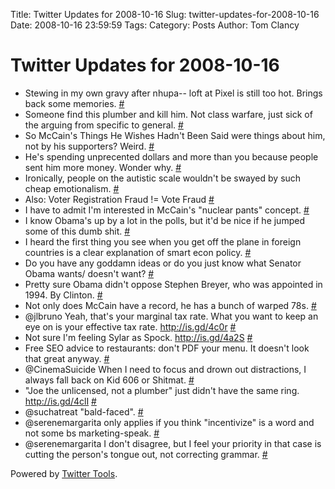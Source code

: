 Title: Twitter Updates for 2008-10-16
Slug: twitter-updates-for-2008-10-16
Date: 2008-10-16 23:59:59
Tags: 
Category: Posts
Author: Tom Clancy

# Twitter Updates for 2008-10-16

<ul>
	<li>Stewing in my own gravy after nhupa-- loft at Pixel is still too hot. Brings back some memories. <a href="http://twitter.com/tclancy/statuses/961497697">#</a></li>
	<li>Someone find this plumber and kill him. Not class warfare, just sick of the arguing from specific to general. <a href="http://twitter.com/tclancy/statuses/961516556">#</a></li>
	<li>So McCain's Things He Wishes Hadn't Been Said were things about him, not by his supporters? Weird. <a href="http://twitter.com/tclancy/statuses/961568859">#</a></li>
	<li>He's spending unprecented dollars and more than you because people  sent him more money. Wonder why. <a href="http://twitter.com/tclancy/statuses/961578470">#</a></li>
	<li>Ironically, people on the autistic scale wouldn't be swayed by such cheap emotionalism. <a href="http://twitter.com/tclancy/statuses/961619920">#</a></li>
	<li>Also: Voter Registration Fraud != Vote Fraud <a href="http://twitter.com/tclancy/statuses/961621049">#</a></li>
	<li>I have to admit I'm interested in McCain's "nuclear pants" concept. <a href="http://twitter.com/tclancy/statuses/961628043">#</a></li>
	<li>I know Obama's up by a lot in the polls, but it'd be nice if he jumped some of this dumb shit. <a href="http://twitter.com/tclancy/statuses/961629802">#</a></li>
	<li>I heard the first thing you see when you get off the plane in foreign countries is a clear explanation of smart econ policy. <a href="http://twitter.com/tclancy/statuses/961645519">#</a></li>
	<li>Do you have any goddamn ideas or do you just know what Senator Obama wants/ doesn't want? <a href="http://twitter.com/tclancy/statuses/961648139">#</a></li>
	<li>Pretty sure Obama didn't oppose Stephen Breyer, who was appointed in 1994. By Clinton. <a href="http://twitter.com/tclancy/statuses/961688315">#</a></li>
	<li>Not only does McCain have a record, he has a bunch of warped 78s. <a href="http://twitter.com/tclancy/statuses/961740641">#</a></li>
	<li>@jlbruno Yeah, that's your marginal tax rate. What you want to keep an eye on is your effective tax rate. <a href="http://is.gd/4c0r" rel="nofollow">http://is.gd/4c0r</a> <a href="http://twitter.com/tclancy/statuses/962564370">#</a></li>
	<li>Not sure I'm feeling Sylar as Spock. <a href="http://is.gd/4a2S" rel="nofollow">http://is.gd/4a2S</a> <a href="http://twitter.com/tclancy/statuses/962579067">#</a></li>
	<li>Free SEO advice to restaurants: don't PDF your menu. It doesn't look that great anyway. <a href="http://twitter.com/tclancy/statuses/962626808">#</a></li>
	<li>@CinemaSuicide When I need to focus and drown out distractions, I always fall back on Kid 606 or Shitmat. <a href="http://twitter.com/tclancy/statuses/962627607">#</a></li>
	<li>"Joe the unlicensed, not a plumber" just didn't have the same ring. <a href="http://is.gd/4clI" rel="nofollow">http://is.gd/4clI</a> <a href="http://twitter.com/tclancy/statuses/962695236">#</a></li>
	<li>@suchatreat "bald-faced". <a href="http://twitter.com/tclancy/statuses/962695627">#</a></li>
	<li>@serenemargarita only applies if you think "incentivize" is a word and not some bs marketing-speak. <a href="http://twitter.com/tclancy/statuses/962736648">#</a></li>
	<li>@serenemargarita I don't disagree, but I feel your priority in that case is cutting the person's tongue out, not correcting grammar. <a href="http://twitter.com/tclancy/statuses/962749503">#</a></li>
</ul>
<p>Powered by <a href="http://alexking.org/projects/wordpress">Twitter Tools</a>.</p>
